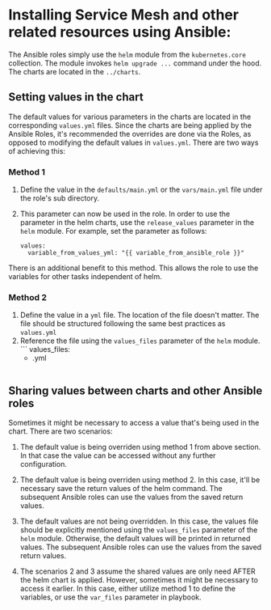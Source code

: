 # Installing Service Mesh and other related resources using Ansible: 

The Ansible roles simply use the `helm` module from the `kubernetes.core` collection. The module invokes `helm upgrade ...` command under the hood. The charts are located in the `../charts`. 

## Setting values in the chart

The default values for various parameters in the charts are located in the corresponding `values.yml` files. Since the charts are being applied by the Ansible Roles, it's recommended the overrides are done via the Roles, as opposed to modifying the default values in `values.yml`. There are two ways of achieving this: 

### Method 1

1. Define the value in the `defaults/main.yml` or the `vars/main.yml` file under the role's sub directory. 
2. This parameter can now be used in the role. In order to use the parameter in the helm charts, use the `release_values` parameter in the `helm` module. For example, set the parameter as follows: 

   ```
   values: 
     variable_from_values_yml: "{{ variable_from_ansible_role }}"  
   ``` 
There is an additional benefit to this method. This allows the role to use the variables for other tasks independent of helm. 

### Method 2

1. Define the value in a `yml` file. The location of the file doesn't matter. The file should be structured following the same best practices as `values.yml`
2. Reference the file using the `values_files` parameter of the `helm` module.   ```
   values_files: 
   - <file-name>.yml 
   ```

## Sharing values between charts and other Ansible roles 

Sometimes it might be necessary to access a value that's being used in the chart. There are two scenarios:

1. The default value is being overriden using method 1 from above section. In that case the value can be accessed without any further configuration. 

2. The default value is being overriden using method 2. In this case, it'll be necessary save the return values of the helm command. The subsequent Ansible roles can use the values from the saved return values. 

3. The default values are not being overridden. In this case, the values file should be explicitly mentioned using the `values_files` parameter of the `helm` module. Otherwise, the default values will be printed in returned values. The subsequent Ansible roles can use the values from the saved return values. 

4. The scenarios 2 and 3 assume the shared values are only need AFTER the helm chart is applied. However, sometimes it might be necessary to access it earlier. In this case, either utilize method 1 to define the variables, or use the `var_files` parameter in playbook. 
